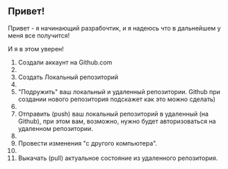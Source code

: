 ## Привет!

Привет - я начинающий разрабочтик, и я надеюсь что в дальнейшем у меня все получится!

И я в этом уверен! 

1. Создали аккаунт на Github.com
2. 
3. Создать Локальный репозиторий
4. 
5. "Подружить" ваш локальный и удаленный репозитории. Github при создании нового репозитория подскажет как это можно сделать)
6. 
7. Отправить (push) ваш локальный репозиторий в удаленный (на Github), при этом вам, возможно, нужно будет авторизоваться на удаленном репозитории.
8. 
9. Провести изменения "с другого компьютера".
10. 
11. Выкачать (pull) актуальное состояние из удаленного репозитория.
